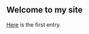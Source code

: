 ## Welcome to my site

[Here](https://felix-ha.github.io/2018/09/12/first_test_entry) is the first entry. 